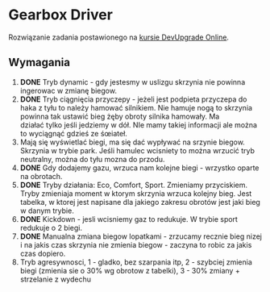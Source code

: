 # Gearbox Driver

Rozwiązanie zadania postawionego na [kursie DevUpgrade Online](https://devupgrade.online/).

## Wymagania

1. **DONE** Tryb dynamic - gdy jestesmy w uslizgu skrzynia nie powinna ingerowac w zmianę biegow.
2. **DONE** Tryb ciągnięcia przyczepy - jeżeli jest podpieta przyczepa do haka z tyłu to należy hamować silnikiem. Nie hamuje nogą to skrzynia powinna tak ustawić bieg żęby obroty silnika hamowały. Ma działać tylko jeśli jedziemy w dół. NIe mamy takiej informacji ale można to wyciągnąć gdzieś ze śœiateł.
3. Mają się wyświetlać biegi, ma się dać wypływać na srzynie biegow. Skrzynia w trybie park. Jeśli hamulec wcisniety to można wrzucić tryb neutralny, można do tyłu mozna do przodu.
4. **DONE** Gdy dodajemy gazu, wrzuca nam kolejne biegi - wrzystko oparte na obrotach.
5. **DONE** Tryby działania: Eco, Comfort, Sport. Zmieniamy przyciskiem. Tryby zmieniaja moment w ktorym skrzynia wrzuca kolejny bieg. Jest tabelka, w ktorej jest napisane dla jakiego zakresu obrotów jest jaki bieg w danym trybie.
6. **DONE** Kickdown - jesli wcisniemy gaz to redukuje. W trybie sport redukuje o 2 biegi.
7. **DONE** Manualna zmiana biegow lopatkami - zrzucamy recznie bieg nizej i na jakis czas skrzynia nie zmienia biegow - zaczyna to robic za jakis czas dopiero.
8. Tryb agresywnosci, 1 - gladko, bez szarpania itp, 2 - szybciej zmienia biegi (zmienia sie o 30% wg obrotow z tabelki), 3 - 30% zmiany + strzelanie z wydechu
